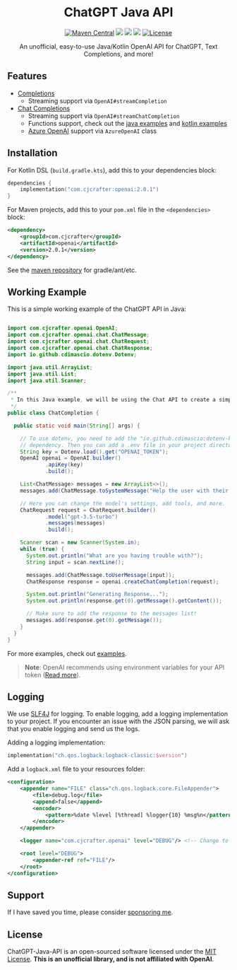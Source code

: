 <div align="center">

# ChatGPT Java API
  [![Maven Central](https://img.shields.io/maven-central/v/com.cjcrafter/openai?color=blue&label=Download)](https://central.sonatype.com/namespace/com.cjcrafter)
  [![](https://img.shields.io/badge/-docs%20-blueviolet?logo=Kotlin&colorA=gray)](https://openai.cjcrafter.com/)
  [![](https://img.shields.io/badge/-examples%20-orange?logo=Read+The+Docs&colorA=gray)](https://github.com/CJCrafter/ChatGPT-Java-API/tree/master/examples/src/main)
  [![](https://img.shields.io/github/discussions/CJCrafter/ChatGPT-Java-API)](https://github.com/CJCrafter/ChatGPT-Java-API/discussions)
  [![License](https://img.shields.io/github/license/CJCrafter/ChatGPT-Java-API)](https://github.com/CJCrafter/ChatGPT-Java-API/blob/master/LICENSE)

An unofficial, easy-to-use Java/Kotlin OpenAI API for ChatGPT, Text Completions, and more!
</div>

## Features
* [Completions](https://platform.openai.com/docs/api-reference/completions)
  * Streaming support via `OpenAI#streamCompletion`
* [Chat Completions](https://platform.openai.com/docs/api-reference/chat)
  * Streaming support via `OpenAI#streamChatCompletion`
  * Functions support, check out the [java examples](https://github.com/CJCrafter/ChatGPT-Java-API/blob/master/examples/src/main/java/chat/StreamChatCompletionFunction.java#L49) and [kotlin examples](https://github.com/CJCrafter/ChatGPT-Java-API/blob/master/examples/src/main/kotlin/chat/StreamChatCompletionFunction.kt#L37)
  * [Azure OpenAI](https://learn.microsoft.com/en-us/azure/cognitive-services/openai/reference) support via `AzureOpenAI` class

## Installation
For Kotlin DSL (`build.gradle.kts`), add this to your dependencies block:
```kotlin
dependencies {
    implementation("com.cjcrafter:openai:2.0.1")
}
```
For Maven projects, add this to your `pom.xml` file in the `<dependencies>` block:
```xml
<dependency>
    <groupId>com.cjcrafter</groupId>
    <artifactId>openai</artifactId>
    <version>2.0.1</version>
</dependency>
```
See the [maven repository](https://central.sonatype.com/artifact/com.cjcrafter/openai/2.0.1) for gradle/ant/etc.


## Working Example
This is a simple working example of the ChatGPT API in Java:
```java

import com.cjcrafter.openai.OpenAI;
import com.cjcrafter.openai.chat.ChatMessage;
import com.cjcrafter.openai.chat.ChatRequest;
import com.cjcrafter.openai.chat.ChatResponse;
import io.github.cdimascio.dotenv.Dotenv;

import java.util.ArrayList;
import java.util.List;
import java.util.Scanner;

/**
 * In this Java example, we will be using the Chat API to create a simple chatbot.
 */
public class ChatCompletion {

  public static void main(String[] args) {

    // To use dotenv, you need to add the "io.github.cdimascio:dotenv-kotlin:version"
    // dependency. Then you can add a .env file in your project directory.
    String key = Dotenv.load().get("OPENAI_TOKEN");
    OpenAI openai = OpenAI.builder()
            .apiKey(key)
            .build();

    List<ChatMessage> messages = new ArrayList<>();
    messages.add(ChatMessage.toSystemMessage("Help the user with their problem."));

    // Here you can change the model's settings, add tools, and more.
    ChatRequest request = ChatRequest.builder()
            .model("gpt-3.5-turbo")
            .messages(messages)
            .build();

    Scanner scan = new Scanner(System.in);
    while (true) {
      System.out.println("What are you having trouble with?");
      String input = scan.nextLine();

      messages.add(ChatMessage.toUserMessage(input));
      ChatResponse response = openai.createChatCompletion(request);

      System.out.println("Generating Response...");
      System.out.println(response.get(0).getMessage().getContent());

      // Make sure to add the response to the messages list!
      messages.add(response.get(0).getMessage());
    }
  }
}
```

For more examples, check out [examples](https://github.com/CJCrafter/ChatGPT-Java-API/tree/master/examples/src/main). 

> **Note**: OpenAI recommends using environment variables for your API token 
([Read more](https://help.openai.com/en/articles/5112595-best-practices-for-api-key-safety)).

## Logging
We use [SLF4J](http://www.slf4j.org/) for logging. To enable logging, add a logging implementation to your project.
If you encounter an issue with the JSON parsing, we will ask that you enable logging and send us the logs.

Adding a logging implementation:
```kotlin
implementation("ch.qos.logback:logback-classic:$version")
``` 

Add a `logback.xml` file to your resources folder:
```xml
<configuration>
    <appender name="FILE" class="ch.qos.logback.core.FileAppender">
        <file>debug.log</file>
        <append>false</append>
        <encoder>
            <pattern>%date %level [%thread] %logger{10} %msg%n</pattern>
        </encoder>
    </appender>

    <logger name="com.cjcrafter.openai" level="DEBUG"/> <!-- Change to OFF to disable our logging -->

    <root level="DEBUG">
        <appender-ref ref="FILE"/>
    </root>
</configuration>
```

## Support
If I have saved you time, please consider [sponsoring me](https://github.com/sponsors/CJCrafter).

## License
ChatGPT-Java-API is an open-sourced software licensed under the [MIT License](https://github.com/CJCrafter/ChatGPT-Java-API/blob/master/LICENSE).
**This is an unofficial library, and is not affiliated with OpenAI**.